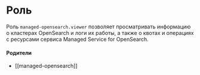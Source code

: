 # Роль

Роль `managed-opensearch.viewer` позволяет просматривать информацию о кластерах OpenSearch и логи их работы, а также о квотах и операциях с ресурсами сервиса Managed Service for OpenSearch.


#### Родители

- [[managed-opensearch]]
